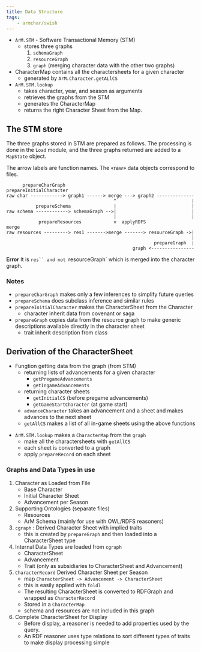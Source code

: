```yaml
---
title: Data Structure
tags:
    - armchar/swish
---
```



+ `ArM.STM` - Software Transactional Memory (STM) 
    + stores three graphs
        1. `schemaGraph`
        2. `resourceGraph`
        3. `graph` (merging character data with the other two graphs)
+ CharacterMap contains all the charactersheets for a given character
    + generated by `ArM.Character.getALlCS`
+ `ArM.STM.lookup` 
    + takes character, year, and season as arguments
    + retrieves the graphs from the STM
    + generates the CharacterMap
    + returns the right Character Sheet from the Map.

## The STM store

The three graphs stored in STM are prepared as follows.
The processing is done in the `Load` module, and the three graphs
returned are added to a `MapState` object.

The arrow labels are function names.
The «raw» data objects correspond to files.

```
      prepareCharGraph                              prepareInitialCharacter
raw char ------------> graph1 ------> merge ---> graph2 --------------
                                        ^                            |
           prepareSchema                |                            |
raw schema ------------> schemaGraph -->|                            |
                                        |                            |
            prepareResources            v  applyRDFS               merge
raw resources ---------> res1 ------->merge -------> resourceGraph ->|
                                                                     |
                                                       prepareGraph  |
                                               graph <----------------
```

**Error** It is `res`` and not `resourceGraph` which is merged into 
the character graph.

### Notes

+ `prepareCharGraph` makes only a few inferences to simplify future queries
+ `prepareSchema` does subclass inference and similar rules
+ `prepareInitialCharacter` makes the CharacterSheet from the Character
    - character inherit data from covenant or saga
+ `prepareGraph` copies data from the resource graph to make generic
  descriptions available directly in the character sheet
    - trait inherit description from class

## Derivation of the CharacterSheet

+ Fungtion getting data from the graph (from STM)
    -  returning lists of advancements for a given character
        - `getPregameAdvancements`
        - `getIngameAdvancements`
    - returning character sheets
        - `getInitialCS` (before pregame advancements)
        - `getGameStartCharacter` (at game start)
    - `advanceCharacter` takes an advancement and a sheet and makes advances
      to the next sheet
    - `getAllCS` makes a list of all in-game sheets using the above functions
- `ArM.STM.lookup` makes a `CharacterMap` from the `graph`
    - make all the charactersheets with `getAllCS`
    - each sheet is converted to a graph
    - apply `prepareRecord` on each sheet

### Graphs and Data Types in use

1.  Character as Loaded from File
    - Base Character
    - Initial Character Sheet
    - Advancement per Season
2.  Supporting Ontologies (separate files)
    -  Resources
    -  ArM Schema (mainly for use with OWL/RDFS reasoners)
4.  `cgraph` : Derived Character Sheet with implied traits
    - this is created by `prepareGraph` and then loaded
      into a CharacterSheet type
5.  Internal Data Types are loaded from `cgraph` 
    - CharacterSheet
    - Advancement
    - Trait (only as subsidiaries to CharacterSheet and Advancement)
6.  `CharacterRecord` Derived Character Sheet per Season
    - map `CharacterSheet -> Advancement -> CharacterSheet`
    - this is easily applied with `foldl`
    - The resulting CharacterSheet is converted to RDFGraph
      and wrapped as `CharacterRecord`
    - Stored in a `CharacterMap`
    - schema and resources are not included in this graph
7.  Complete CharacterSheet for Display
    - Before display, a reasoner is needed to add properties
      used by the query.
    - An RDF reasoner uses type relations to sort different
      types of traits to make display processing simple

